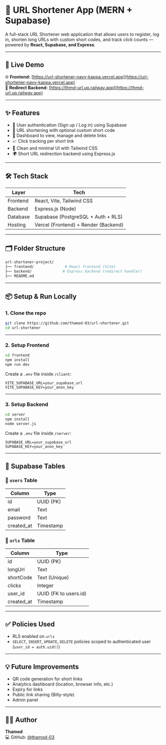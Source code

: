 # 🔗 URL Shortener App (MERN + Supabase)

A full-stack URL Shortener web application that allows users to register, log in, shorten long URLs with custom short codes, and track click counts — powered by **React, Supabase, and Express**.

---

## 🚀 Live Demo

🌐 **Frontend:** [https://url-shortener-navy-kappa.vercel.app](https://url-shortener-navy-kappa.vercel.app)  
🔁 **Redirect Backend:** [https://thmd-url.up.railway.app](https://thmd-url.up.railway.app)

---

## ✨ Features

- 🔐 User authentication (Sign up / Log in) using Supabase
- 🔗 URL shortening with optional custom short code
- 📄 Dashboard to view, manage and delete links
- 📈 Click tracking per short link
- 🎯 Clean and minimal UI with Tailwind CSS
- 🌍 Short URL redirection backend using Express.js

---

## 🛠️ Tech Stack

| Layer      | Tech                                       |
|------------|--------------------------------------------|
| Frontend   | React, Vite, Tailwind CSS                  |
| Backend    | Express.js (Node)                          |
| Database   | Supabase (PostgreSQL + Auth + RLS)         |
| Hosting    | Vercel (Frontend) + Render (Backend)       |

---

## 🗂️ Folder Structure

```bash
url-shortener-project/
├── frontend/              # React frontend (Vite)
├── backend/              # Express backend (redirect handler)
├── README.md
```

---

## 📦 Setup & Run Locally

### 1. Clone the repo

```bash
git clone https://github.com/thamod-03/url-shortener.git
cd url-shortener
```

---

### 2. Setup Frontend

```bash
cd frontend
npm install
npm run dev
```

Create a `.env` file inside `/client`:

```env
VITE_SUPABASE_URL=your_supabase_url
VITE_SUPABASE_KEY=your_anon_key
```

---

### 3. Setup Backend

```bash
cd server
npm install
node server.js
```

Create a `.env` file inside `/server`:

```env
SUPABASE_URL=your_supabase_url
SUPABASE_KEY=your_anon_key
```

---

## 🧠 Supabase Tables

### 🔹 `users` Table
| Column      | Type       |
|-------------|------------|
| id          | UUID (PK)  |
| email       | Text       |
| password    | Text       |
| created_at  | Timestamp  |

### 🔹 `urls` Table
| Column      | Type       |
|-------------|------------|
| id          | UUID (PK)  |
| longUrl    | Text       |
| shortCode  | Text (Unique) |
| clicks      | Integer    |
| user_id     | UUID (FK to users.id) |
| created_at  | Timestamp  |

---

## ✅ Policies Used

- RLS enabled on `urls`
- `SELECT`, `INSERT`, `UPDATE`, `DELETE` policies scoped to authenticated user (`user_id = auth.uid()`)

---

## 💡 Future Improvements

- QR code generation for short links
- Analytics dashboard (location, browser info, etc.)
- Expiry for links
- Public link sharing (Bitly-style)
- Admin panel

---

## 🧑‍💻 Author

**Thamod**  
💻 GitHub: [@thamod-03](https://github.com/thamod-03)

